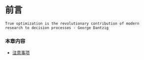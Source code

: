 # 前言

```
True optimization is the revolutionary contribution of modern
research to decision processes - George Dantzig
```

### 本章内容

* [注意事项](qian-yan/zhu-yi-shi-xiang.md)


